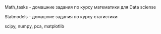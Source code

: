 Math_tasks   -  домашние задания по курсу математики для Data sciense

Statmodels   -  домашние задания по курсу статистики


scipy, numpy,  pca, matplotlib

